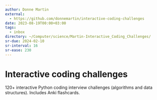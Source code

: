 ```yaml
---
author: Donne Martin
external:
  - https://github.com/donnemartin/interactive-coding-challenges
date: 2023-08-19T00:00+03:00
tags:
  - inbox
directory: ~/Computer/science/Martin-Interactive_Coding_Challenges/
sr-due: 2024-02-10
sr-interval: 16
sr-ease: 230
---
```


# Interactive coding challenges

120+ interactive Python coding interview challenges (algorithms and data
structures).  Includes Anki flashcards.
